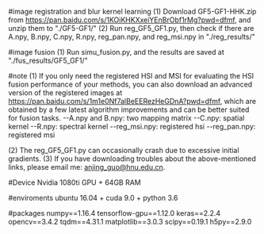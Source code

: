 #image registration and blur kernel learning
(1) Download GF5-GF1-HHK.zip from https://pan.baidu.com/s/1KOiKHKXxeiYEnBrObf1rMg?pwd=dfmf, and unzip them to  "./GF5-GF1/"
(2) Run reg_GF5_GF1.py, then check if there are A.npy, B.npy, C.npy, R.npy, reg_pan.npy, and reg_msi.npy in "./reg_results/"

#image fusion
(1) Run simu_fusion.py, and the results are saved at "./fus_results/GF5_GF1/"

#note
(1) If you only need the registered HSI and MSI for evaluating the HSI fusion performance of your methods, you can also download an advanced
version of the registered images at https://pan.baidu.com/s/1m1e0Nf7alBeEERezHeGDnA?pwd=dfmf, which are obtained by a few latest algorithm improvements and can be better suited for fusion tasks.
--A.npy and B.npy: two mapping matrix
--C.npy: spatial kernel
--R.npy: spectral kernel
--reg_msi.npy: registered hsi
--reg_pan.npy: registered msi

(2) The reg_GF5_GF1.py can occasionally crash due to excessive initial gradients.
(3) If you have downloading troubles about the above-mentioned links, please email me: anjing_guo@hnu.edu.cn.

#Device
Nvidia 1080ti GPU + 64GB RAM

#enviroments
ubuntu 16.04 + cuda 9.0 + python 3.6

#packages
numpy==1.16.4
tensorflow-gpu==1.12.0
keras==2.2.4
opencv==3.4.2
tqdm==4.31.1
matplotlib==3.0.3
scipy==0.19.1
h5py==2.9.0
